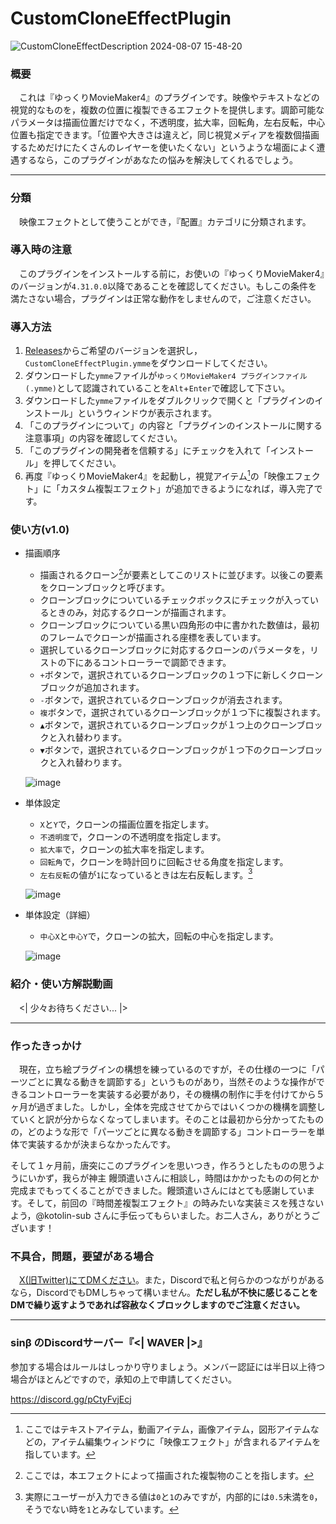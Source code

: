 # CustomCloneEffectPlugin

![CustomCloneEffectDescription 2024-08-07 15-48-20](https://github.com/user-attachments/assets/cacdb391-c325-4d2a-b282-442da2dca239)
### 概要
　これは『ゆっくりMovieMaker4』のプラグインです。映像やテキストなどの視覚的なものを，複数の位置に複製できるエフェクトを提供します。調節可能なパラメータは描画位置だけでなく，不透明度，拡大率，回転角，左右反転，中心位置も指定できます。「位置や大きさは違えど，同じ視覚メディアを複数個描画するためだけにたくさんのレイヤーを使いたくない」というような場面によく遭遇するなら，このプラグインがあなたの悩みを解決してくれるでしょう。

---

### 分類
　映像エフェクトとして使うことができ，『配置』カテゴリに分類されます。

### 導入時の注意
　このプラグインをインストールする前に，お使いの『ゆっくりMovieMaker4』のバージョンが`4.31.0.0`以降であることを確認してください。もしこの条件を満たさない場合，プラグインは正常な動作をしませんので，ご注意ください。

### 導入方法
1. [Releases](https://github.com/sinBetaKun/CustomCloneEffectPlugin/releases)からご希望のバージョンを選択し，`CustomCloneEffectPlugin.ymme`をダウンロードしてください。
2. ダウンロードした`ymme`ファイルが`ゆっくりMovieMaker4 プラグインファイル (.ymme)`として認識されていることを`Alt`+`Enter`で確認して下さい。
3. ダウンロードした`ymme`ファイルをダブルクリックで開くと「プラグインのインストール」というウィンドウが表示されます。
4. 「このプラグインについて」の内容と「プラグインのインストールに関する注意事項」の内容を確認してください。
5. 「このプラグインの開発者を信頼する」にチェックを入れて「インストール」を押してください。
6. 再度『ゆっくりMovieMaker4』を起動し，視覚アイテム[^1]の「映像エフェクト」に「カスタム複製エフェクト」が追加できるようになれば，導入完了です。

[^1]:ここではテキストアイテム，動画アイテム，画像アイテム，図形アイテムなどの，アイテム編集ウィンドウに「映像エフェクト」が含まれるアイテムを指しています。

### 使い方(v1.0)
* 描画順序
  * 描画されるクローン[^2]が要素としてこのリストに並びます。以後この要素をクローンブロックと呼びます。
  * クローンブロックについているチェックボックスにチェックが入っているときのみ，対応するクローンが描画されます。
  * クローンブロックについている黒い四角形の中に書かれた数値は，最初のフレームでクローンが描画される座標を表しています。
  * 選択しているクローンブロックに対応するクローンのパラメータを，リストの下にあるコントローラーで調節できます。
  * `+`ボタンで，選択されているクローンブロックの１つ下に新しくクローンブロックが追加されます。
  * `-`ボタンで，選択されているクローンブロックが消去されます。
  * `複`ボタンで，選択されているクローンブロックが１つ下に複製されます。
  * `▲`ボタンで，選択されているクローンブロックが１つ上のクローンブロックと入れ替わります。
  * `▼`ボタンで，選択されているクローンブロックが１つ下のクローンブロックと入れ替わります。

  ![image](https://github.com/user-attachments/assets/4c1ffbf8-92f7-47ae-b8f2-39ff028cbd96)

[^2]:ここでは，本エフェクトによって描画された複製物のことを指します。

* 単体設定
  * `X`と`Y`で，クローンの描画位置を指定します。
  * `不透明度`で，クローンの不透明度を指定します。
  * `拡大率`で，クローンの拡大率を指定します。
  * `回転角`で，クローンを時計回りに回転させる角度を指定します。
  * `左右反転`の値が`1`になっているときは左右反転します。[^3]

  ![image](https://github.com/user-attachments/assets/c6b44f23-6431-4b4e-9682-f2fa77c7f4c3)

[^3]:実際にユーザーが入力できる値は`0`と`1`のみですが，内部的には`0.5`未満を`0`，そうでない時を`1`とみなしています。

* 単体設定（詳細）
  * `中心X`と`中心Y`で，クローンの拡大，回転の中心を指定します。

  ![image](https://github.com/user-attachments/assets/42050f71-86d9-4f78-a4c0-90e7d516d7ef)

### 紹介・使い方解説動画
　<| 少々お待ちください... |>
 
---

### 作ったきっかけ
　現在，立ち絵プラグインの構想を練っているのですが，その仕様の一つに「パーツごとに異なる動きを調節する」というものがあり，当然そのような操作ができるコントローラーを実装する必要があり，その機構の制作に手を付けてから５ヶ月が過ぎました。しかし，全体を完成させてからではいくつかの機構を調整していくと訳が分からなくなってしまいます。そのことは最初から分かってたものの，どのような形で「パーツごとに異なる動きを調節する」コントローラーを単体で実装するかが決まらなかったんです。

 そして１ヶ月前，唐突にこのプラグインを思いつき，作ろうとしたものの思うようにいかず，我らが神主 饅頭遣いさんに相談し，時間はかかったものの何とか完成までもってくることができました。饅頭遣いさんにはとても感謝しています。そして，前回の『時間差複製エフェクト』の時みたいな実装ミスを残さないよう，@kotolin-sub さんに手伝ってもらいました。お二人さん，ありがとうございます！

### 不具合，問題，要望がある場合
　[X(旧Twitter)にてDMください](https://twitter.com/sinBetaKun)。また，Discordで私と何らかのつながりがあるなら，DiscordでもDMしちゃって構いません。**ただし私が不快に感じることをDMで繰り返すようであれば容赦なくブロックしますのでご注意ください。**

---

### sinβ のDiscordサーバー『<| WAVER |>』
参加する場合はルールはしっかり守りましょう。メンバー認証には半日以上待つ場合がほとんどですので，承知の上で申請してください。

https://discord.gg/pCtyFvjEcj

